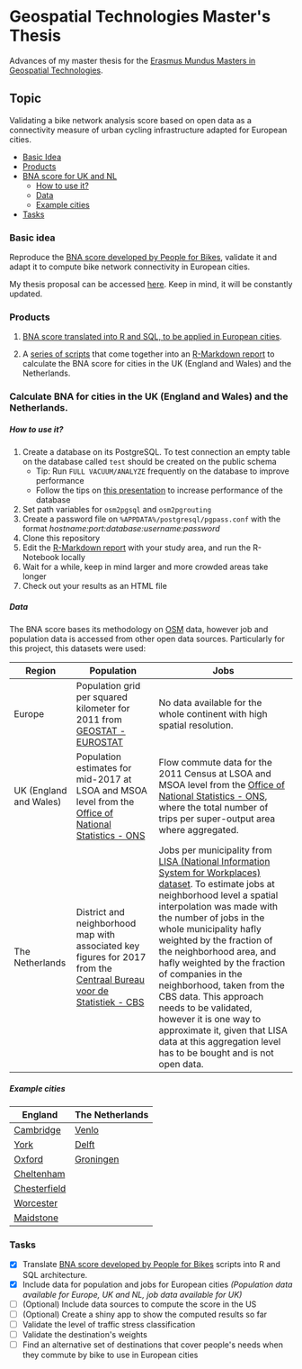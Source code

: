 # Geospatial Technologies Master's Thesis
Advances of my master thesis for the [Erasmus Mundus Masters in Geospatial Technologies](http://mastergeotech.info/).

## Topic

Validating a bike network analysis score based on open data as a connectivity measure of urban cycling infrastructure adapted for European cities.

- [ Basic Idea ](#idea)
- [ Products ](#products)
- [ BNA score for UK and NL ](#product2)
  - [ How to use it? ](#use)
  - [ Data ](#data)
  - [ Example cities ](#example)
- [ Tasks ](#tasks)
  
<a name="idea"></a>
### Basic idea

Reproduce the [BNA score developed by People for Bikes](https://bna.peopleforbikes.org/#/), validate it and adapt it to compute bike network connectivity in European cities.
 
My thesis proposal can be accessed [here](https://loreabad6.github.io/masters-thesis-geotech/Thesis_Proposal.html). Keep in mind, it will be constantly updated.	

<a name="products"></a>
### Products

1. [BNA score translated into R and SQL, to be applied in European cities](https://loreabad6.github.io/masters-thesis-geotech/BNA-Europe.nb.html).
 
2. A [series of scripts](scripts/) that come together into an [R-Markdown report](report/BNA-Report-Template.Rmd) to calculate the BNA score for cities in the UK (England and Wales) and the Netherlands. 

<a name="product2"></a>
### Calculate BNA for cities in the UK (England and Wales) and the Netherlands. 

<a name="use"></a>
##### How to use it?

1. Create a database on its PostgreSQL. To test connection an empty table on the database called `test` should be created on the public schema
    + Tip: Run `FULL VACUUM/ANALYZE` frequently on the database to improve performance
    + Follow the tips on [this presentation](https://thebuild.com/presentations/not-your-job.pdf) to increase performance of the database
2. Set path variables for `osm2pgsql` and `osm2pgrouting`
3. Create a password file on `%APPDATA%/postgresql/pgpass.conf` with the format *hostname:port:database:username:password*
4. Clone this repository 
5. Edit the [R-Markdown report](report/BNA-Report-Template.Rmd) with your study area, and run the R-Notebook locally
6. Wait for a while, keep in mind larger and more crowded areas take longer
7. Check out your results as an HTML file 

<a name="data"></a>
##### Data

The BNA score bases its methodology on [OSM](https://www.openstreetmap.org/) data, however job and population data is accessed from other open data sources. Particularly for this project, this datasets were used:

| Region | Population | Jobs |
| ------------- | ------------- | ------------- |
| Europe | Population grid per squared kilometer for 2011 from [GEOSTAT - EUROSTAT](https://ec.europa.eu/eurostat/web/gisco/geodata/reference-data/population-distribution-demography/geostat) | No data available for the whole continent with high spatial resolution. |
| UK (England and Wales) | Population estimates for mid-2017 at LSOA and MSOA level from the [Office of National Statistics - ONS](https://www.ons.gov.uk/peoplepopulationandcommunity/populationandmigration/populationestimates) | Flow commute data for the 2011 Census at LSOA and MSOA level from the [Office of National Statistics - ONS](https://wicid.ukdataservice.ac.uk/cider/wicid/downloads.php?guest=1), where the total number of trips per super-output area where aggregated. |
| The Netherlands | District and neighborhood map with associated key figures for 2017 from the [Centraal Bureau voor de Statistiek - CBS ](https://www.cbs.nl/nl-nl/dossier/nederland-regionaal/geografische%20data/wijk-en-buurtkaart-2017) | Jobs per municipality from [	LISA (National Information System for Workplaces) dataset](https://www.lisa.nl/data/gratis-data/overzicht-lisa-data-per-gemeente). To estimate jobs at neighborhood level a spatial interpolation was made with the number of jobs in the whole municipality hafly weighted by the fraction of the neighborhood area, and hafly weighted by the fraction of companies in the neighborhood, taken from the CBS data. This approach needs to be validated, however it is one way to approximate it, given that LISA data at this aggregation level has to be bought and is not open data. |

<a name="example"></a>
##### Example cities

| England | The Netherlands |
| ------------- | ------------- |
| [Cambridge](https://loreabad6.github.io/masters-thesis-geotech/BNA-Report-Cambridge.nb.html) | [Venlo](https://loreabad6.github.io/masters-thesis-geotech/BNA-Report-Venlo.nb.html)  |
| [York](https://loreabad6.github.io/masters-thesis-geotech/BNA-Report-York.nb.html) | [Delft](https://loreabad6.github.io/masters-thesis-geotech/BNA-Report-Delft.nb.html)  |
| [Oxford](https://loreabad6.github.io/masters-thesis-geotech/BNA-Report-Oxford.nb.html) | [Groningen](https://loreabad6.github.io/masters-thesis-geotech/BNA-Report-Groningen.nb.html)  |
| [Cheltenham](https://loreabad6.github.io/masters-thesis-geotech/BNA-Report-Cheltenham.nb.html) |  |
| [Chesterfield](https://loreabad6.github.io/masters-thesis-geotech/BNA-Report-Chesterfield.nb.html)  |  |
| [Worcester](https://loreabad6.github.io/masters-thesis-geotech/BNA-Report-Worcester.nb.html) |   |
| [Maidstone](https://loreabad6.github.io/masters-thesis-geotech/BNA-Report-Maidstone.nb.html) |   |

<a name="tasks"></a>
### Tasks

- [X] Translate [BNA score developed by People for Bikes](https://bna.peopleforbikes.org/#/) scripts into R and SQL architecture.
- [X] Include data for population and jobs for European cities _(Population data available for Europe, UK and NL, job data available for UK)_
- [ ] \(Optional) Include data sources to compute the score in the US
- [ ] \(Optional) Create a shiny app to show the computed results so far
- [ ] Validate the level of traffic stress classification
- [ ] Validate the destination's weights
- [ ] Find an alternative set of destinations that cover people's needs when they commute by bike to use in European cities
